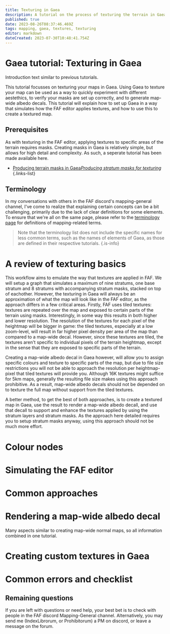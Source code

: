 ```yaml
---
title: Texturing in Gaea
description: A tutorial on the process of texturing the terrain in Gaea
published: true
date: 2023-08-26T08:37:46.469Z
tags: mapping, gaea, textures, texturing
editor: markdown
dateCreated: 2023-07-30T10:48:41.754Z
---
```


# Gaea tutorial: Texturing in Gaea
Introduction text similar to previous tutorials.

This tutorial focusses on texturing your maps in Gaea. Using Gaea to texture your map can be used as a way to quickly experiment with different aestethics, to verify your masks are set up correctly, and to generate map-wide albedo decals. This tutorial will explain how to set up Gaea in a way that simulates how the FAF editor applies textures, and how to use this to create a textured map.

## Prerequisites
As with texturing in the FAF editor, applying textures to specific areas of the terrain requires masks. Creating masks in Gaea is relatively simple, but allows for high detail and complexity. As such, a seperate tutorial has been made available here. 

- [Producing terrain masks in Gaea*Producing stratum masks for texturing*](/en/Development/Mapping/Gaea/Terrain-Masks)
{.links-list}

## Terminology
In my conversations with others in the FAF discord's mapping-general channel, I've come to realize that explaining certain concepts can be a bit challenging, primarily due to the lack of clear definitions for some elements. To ensure that we're all on the same page, please refer to the [terminology page](/en/Development/Mapping/Terms) for definitions of mapping-related terms.

>Note that the terminology list does not include the specific names for less common terms, such as the names of elements of Gaea, as those are defined in their respective tutorials.
{.is-info}

# A review of texturing basics
This workflow aims to emulate the way that textures are applied in FAF. We will setup a graph that simulates a maximum of nine stratums, one base stratum and 8 stratums with accompanying stratum masks, stacked on top of eachother. However, the texturing in Gaea will always be an approximation of what the map will look like in the FAF editor, as the approach differs in a few critical areas. Firstly, FAF uses tiled textures: textures are repeated over the map and exposed to certain parts of the terrain using masks. Interestingly, in some way this results in both higher and lower resolution. The resolution of the textures for each pixel of the heightmap will be bigger in game: the tiled textures, especially at a low zoom-level, will result in far higher pixel density per area of the map than compared to a map-wide decal. However, since these textures are tiled, the textures aren't specific to individual pixels of the terrain heightmap, except in the sense that they are exposed to specific parts of the terrain. 

Creating a map-wide albedo decal in Gaea however, will allow you to assign specific colours and texture to specific parts of the map, but due to file size restrictions you will not be able to approach the resolution per heightmap-pixel that tiled textures will provide you. Although 16K textures might suffice for 5km maps, generally the resulting file size makes  using this approach prohibitive. As a result, map-wide albedo decals should not be depended on to texture the full map without support from the tiled textures. 

A better method, to get the best of both approaches, is to create a textured map in Gaea, use the result to render a map-wide albedo decall, and use that decall to support and enhance the textures applied by using the stratum layers and stratum masks. As the approach here detailed requires you to setup stratum masks anyway, using this approach should not be much more effort.

# Colour nodes
# Simulating the FAF editor
# Common approaches
# Rendering a map-wide albedo decal
Many aspects similar to creating map-wide normal maps, so all information combined in one tutorial.
# Creating custom textures in Gaea
# Common errors and checklist
## Remaining questions

If you are left with questions or need help, your best bet is to check with people in the FAF discord Mapping-General channel. Alternatively, you may send me (IndexLibrorum, or Prohibitorum) a PM on discord, or leave a message on the forum.